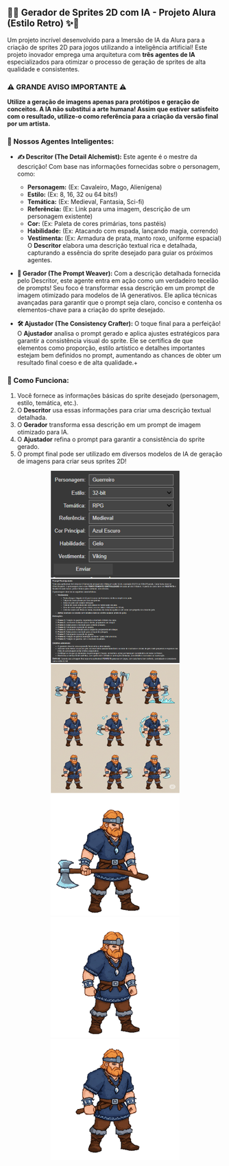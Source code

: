## 👾✨ Gerador de Sprites 2D com IA - Projeto Alura (Estilo Retro) ✨👾

Um projeto incrível desenvolvido para a Imersão de IA da Alura para a criação de sprites 2D para jogos utilizando a inteligência artificial! Este projeto inovador emprega uma arquitetura com **três agentes de IA** especializados para otimizar o processo de geração de sprites de alta qualidade e consistentes.

### ⚠️ GRANDE AVISO IMPORTANTE ⚠️

**Utilize a geração de imagens apenas para protótipos e geração de conceitos. A IA não substitui a arte humana! Assim que estiver satisfeito com o resultado, utilize-o como referência para a criação da versão final por um artista.**

### 🤖 Nossos Agentes Inteligentes:

* **✍️ Descritor (The Detail Alchemist):** Este agente é o mestre da descrição! Com base nas informações fornecidas sobre o personagem, como:
    * **Personagem:** (Ex: Cavaleiro, Mago, Alienígena)
    * **Estilo:** (Ex: 8, 16, 32 ou 64 bits!)
    * **Temática:** (Ex: Medieval, Fantasia, Sci-fi)
    * **Referência:** (Ex: Link para uma imagem, descrição de um personagem existente)
    * **Cor:** (Ex: Paleta de cores primárias, tons pastéis)
    * **Habilidade:** (Ex: Atacando com espada, lançando magia, correndo)
    * **Vestimenta:** (Ex: Armadura de prata, manto roxo, uniforme espacial)
    O **Descritor** elabora uma descrição textual rica e detalhada, capturando a essência do sprite desejado para guiar os próximos agentes.

* **🎨 Gerador (The Prompt Weaver):** Com a descrição detalhada fornecida pelo Descritor, este agente entra em ação como um verdadeiro tecelão de prompts! Seu foco é transformar essa descrição em um prompt de imagem otimizado para modelos de IA generativos. Ele aplica técnicas avançadas para garantir que o prompt seja claro, conciso e contenha os elementos-chave para a criação do sprite desejado.

* **🛠️ Ajustador (The Consistency Crafter):** O toque final para a perfeição! O **Ajustador** analisa o prompt gerado e aplica ajustes estratégicos para garantir a consistência visual do sprite. Ele se certifica de que elementos como proporção, estilo artístico e detalhes importantes estejam bem definidos no prompt, aumentando as chances de obter um resultado final coeso e de alta qualidade.+

### 🚀 Como Funciona:

1.  Você fornece as informações básicas do sprite desejado (personagem, estilo, temática, etc.).
2.  O **Descritor** usa essas informações para criar uma descrição textual detalhada.
3.  O **Gerador** transforma essa descrição em um prompt de imagem otimizado para IA.
4.  O **Ajustador** refina o prompt para garantir a consistência do sprite gerado.
5.  O prompt final pode ser utilizado em diversos modelos de IA de geração de imagens para criar seus sprites 2D!

<p align="center">
  <img src="form.png" alt="Formulário com descrição do seu personagem" width="300">
  <img src="description.png" alt="Descrição gerada pelos agentes de IA" width="300">
  <img src="viking.png" alt="Resultado do prompt da IA dentro de um gerador" width="300">
  <br>
  <img src="viking1.gif" alt="Viking soltando espinhos de gelo" width="300">
  <img src="viking2.gif" alt="Viking criando escudo de gelo" width="300">
  <img src="viking3.gif" alt="Viking encantando seu machado" width="300">
</p>